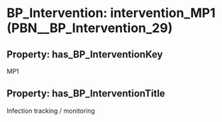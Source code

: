 # BP_Intervention: __intervention_MP1__ (PBN__BP_Intervention_29)

## Property: has_BP_InterventionKey

MP1

## Property: has_BP_InterventionTitle

Infection tracking / monitoring

